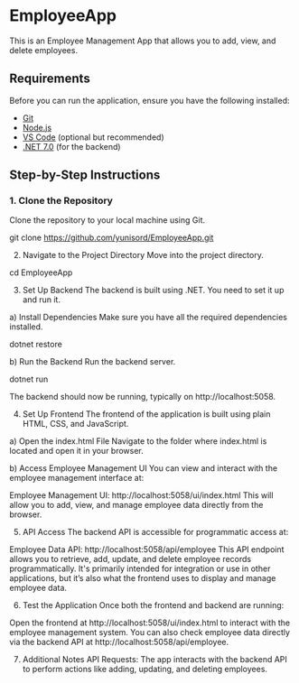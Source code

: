 # EmployeeApp

This is an Employee Management App that allows you to add, view, and delete employees.

## Requirements

Before you can run the application, ensure you have the following installed:

- [Git](https://git-scm.com/)
- [Node.js](https://nodejs.org/)
- [VS Code](https://code.visualstudio.com/) (optional but recommended)
- [.NET 7.0](https://dotnet.microsoft.com/) (for the backend)

## Step-by-Step Instructions

### 1. Clone the Repository
Clone the repository to your local machine using Git.

git clone https://github.com/yunisord/EmployeeApp.git

2. Navigate to the Project Directory
Move into the project directory.

cd EmployeeApp

3. Set Up Backend
The backend is built using .NET. You need to set it up and run it.

a) Install Dependencies
Make sure you have all the required dependencies installed.

dotnet restore

b) Run the Backend
Run the backend server.

dotnet run

The backend should now be running, typically on http://localhost:5058.

4. Set Up Frontend
The frontend of the application is built using plain HTML, CSS, and JavaScript.

a) Open the index.html File
Navigate to the folder where index.html is located and open it in your browser.

b) Access Employee Management UI
You can view and interact with the employee management interface at:

Employee Management UI: http://localhost:5058/ui/index.html
This will allow you to add, view, and manage employee data directly from the browser.

5. API Access
The backend API is accessible for programmatic access at:

Employee Data API: http://localhost:5058/api/employee
This API endpoint allows you to retrieve, add, update, and delete employee records programmatically. It's primarily intended for integration or use in other applications, but it’s also what the frontend uses to display and manage employee data.

6. Test the Application
Once both the frontend and backend are running:

Open the frontend at http://localhost:5058/ui/index.html to interact with the employee management system.
You can also check employee data directly via the backend API at http://localhost:5058/api/employee.

7. Additional Notes
API Requests: The app interacts with the backend API to perform actions like adding, updating, and deleting employees.
